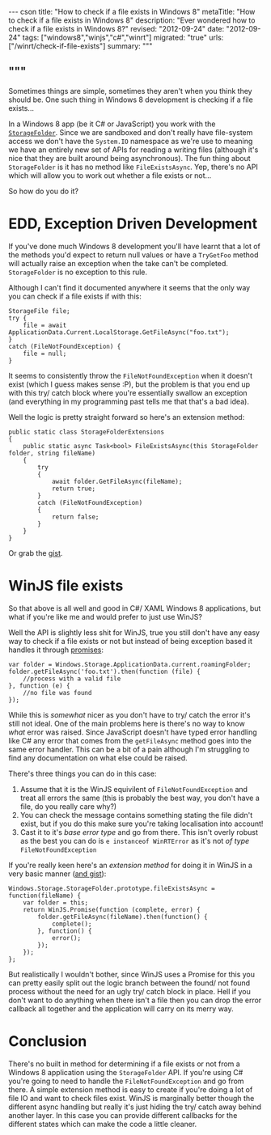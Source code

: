 --- cson
title: "How to check if a file exists in Windows 8"
metaTitle: "How to check if a file exists in Windows 8"
description: "Ever wondered how to check if a file exists in Windows 8?"
revised: "2012-09-24"
date: "2012-09-24"
tags: ["windows8","winjs","c#","winrt"]
migrated: "true"
urls: ["/winrt/check-if-file-exists"]
summary: """

"""
---
Sometimes things are simple, sometimes they aren't when you think they should be. One such thing in Windows 8 development is checking if a file exists...

In a Windows 8 app (be it C# or JavaScript) you work with the [`StorageFolder`][1]. Since we are sandboxed and don't really have file-system access we don't have the `System.IO` namespace as we're use to meaning we have an entirely new set of APIs for reading a writing files (although it's nice that they are built around being asynchronous). The fun thing about `StorageFolder` is it has no method like `FileExistsAsync`. Yep, there's no API which will allow you to work out whether a file exists or not...

So how do you do it?

# EDD, Exception Driven Development

If you've done much Windows 8 development you'll have learnt that a lot of the methods you'd expect to return null values or have a `TryGetFoo` method will actually raise an exception when the take can't be completed. `StorageFolder` is no exception to this rule.

Although I can't find it documented anywhere it seems that the only way you can check if a file exists if with this:

    StorageFile file;
    try {
        file = await ApplicationData.Current.LocalStorage.GetFileAsync("foo.txt");
    }
    catch (FileNotFoundException) {
        file = null;
    }

It seems to consistently throw the `FileNotFoundException` when it doesn't exist (which I guess makes sense :P), but the problem is that you end up with this try/ catch block where you're essentially swallow an exception (and everything in my programming past tells me that that's a bad idea).

Well the logic is pretty straight forward so here's an extension method:

    public static class StorageFolderExtensions
    {
        public static async Task<bool> FileExistsAsync(this StorageFolder folder, string fileName)
        {
            try
            {
                await folder.GetFileAsync(fileName);
                return true;
            }
            catch (FileNotFoundException)
            {
                return false;
            }
        }
    }

Or grab the [gist](https://gist.github.com/3773739).

# WinJS file exists

So that above is all well and good in C#/ XAML Windows 8 applications, but what if you're like me and would prefer to just use WinJS?

Well the API is slightly less shit for WinJS, true you still don't have any easy way to check if a file exists or not but instead of being exception based it handles it through [promises][2]:

    var folder = Windows.Storage.ApplicationData.current.roamingFolder;
    folder.getFileAsync('foo.txt').then(function (file) {
        //process with a valid file
    }, function (e) {
        //no file was found
    });

While this is _somewhat_ nicer as you don't have to try/ catch the error it's still not ideal. One of the main problems here is there's no way to know _what_ error was raised. Since JavaScript doesn't have typed error handling like C# any error that comes from the `getFileAsync` method goes into the same error handler. This can be a bit of a pain although I'm struggling to find any documentation on what else could be raised.

There's three things you can do in this case:

1. Assume that it is the WinJS equivilent of `FileNotFoundException` and treat all errors the same (this is probably the best way, you don't have a file, do you really care why?)
1. You can check the message contains something stating the file didn't exist, but if you do this make sure you're taking localisation into account!
1. Cast it to it's _base error type_ and go from there. This isn't overly robust as the best you can do is `e instanceof WinRTError` as it's not _of type_ `FileNotFoundException`

If you're really keen here's an _extension method_ for doing it in WinJS in a very basic manner ([and gist][3]):

    Windows.Storage.StorageFolder.prototype.fileExistsAsync = function(fileName) {
        var folder = this;
        return WinJS.Promise(function (complete, error) {
            folder.getFileAsync(fileName).then(function() {
                complete();
            }, function() {
                error();
            });
        });
    };

But realistically I wouldn't bother, since WinJS uses a Promise for this you can pretty easily split out the logic branch between the found/ not found process without the need for an ugly try/ catch block in place. Hell if you don't want to do anything when there isn't a file then you can drop the error callback all together and the application will carry on its merry way.

# Conclusion

There's no built in method for determining if a file exists or not from a Windows 8 application using the `StorageFolder` API. If you're using C# you're going to need to handle the `FileNotFoundException` and go from there. A simple extension method is easy to create if you're doing a lot of file IO and want to check files exist. WinJS is marginally better though the different async handling but really it's just hiding the try/ catch away behind another layer. In this case you can provide different callbacks for the different states which can make the code a little cleaner.

  [1]: http://msdn.microsoft.com/library/windows/apps/BR227230
  [2]: http://msdn.microsoft.com/en-us/library/windows/apps/br211867.aspx
  [3]: https://gist.github.com/3773776